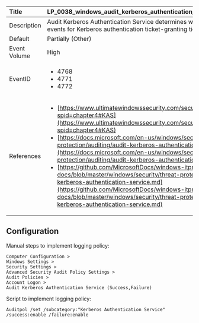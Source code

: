 | Title          | LP_0038_windows_audit_kerberos_authentication_service                                                                     |
|:---------------|:--------------------------------------------------------------------------------|
| Description    | Audit Kerberos Authentication Service determines whether to generate  audit events for Kerberos authentication ticket-granting ticket (TGT) requests                                                               |
| Default        | Partially (Other)                                                                   |
| Event Volume   | High                                                                    |
| EventID        | <ul><li>4768</li><li>4771</li><li>4772</li></ul>         |
| References     | <ul><li>[https://www.ultimatewindowssecurity.com/securitylog/book/page.aspx?spid=chapter4#KAS](https://www.ultimatewindowssecurity.com/securitylog/book/page.aspx?spid=chapter4#KAS)</li><li>[https://docs.microsoft.com/en-us/windows/security/threat-protection/auditing/audit-kerberos-authentication-service](https://docs.microsoft.com/en-us/windows/security/threat-protection/auditing/audit-kerberos-authentication-service)</li><li>[https://github.com/MicrosoftDocs/windows-itpro-docs/blob/master/windows/security/threat-protection/auditing/audit-kerberos-authentication-service.md](https://github.com/MicrosoftDocs/windows-itpro-docs/blob/master/windows/security/threat-protection/auditing/audit-kerberos-authentication-service.md)</li></ul> |



## Configuration

Manual steps to implement logging policy:

```
Computer Configuration >
Windows Settings >
Security Settings >
Advanced Security Audit Policy Settings >
Audit Policies >
Account Logon >
Audit Kerberos Authentication Service (Success,Failure)
```

Script to implement logging policy:

```
Auditpol /set /subcategory:"Kerberos Authentication Service" /success:enable /failure:enable
```

